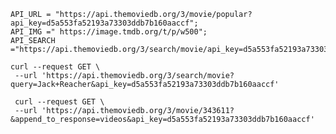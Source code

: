     API_URL = "https://api.themoviedb.org/3/movie/popular?api_key=d5a553fa52193a73303ddb7b160aaccf";
    API_IMG =" https://image.tmdb.org/t/p/w500";
    API_SEARCH ="https://api.themoviedb.org/3/search/movie/api_key=d5a553fa52193a73303ddb7b160aaccf&query";

    curl --request GET \
     --url 'https://api.themoviedb.org/3/search/movie?query=Jack+Reacher&api_key=d5a553fa52193a73303ddb7b160aaccf'

     curl --request GET \
     --url 'https://api.themoviedb.org/3/movie/343611?&append_to_response=videos&api_key=d5a553fa52193a73303ddb7b160aaccf'